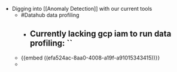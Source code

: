 - Digging into [[Anomaly Detection]] with our current tools
	- #Datahub data profiling
		- Currently lacking gcp iam to run data profiling: ``
			-
	- {{embed ((efa524ac-8aa0-4008-a19f-a91015343415))}}
	-